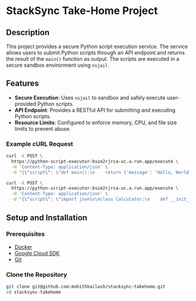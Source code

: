 # StackSync Take-Home Project

## Description

This project provides a secure Python script execution service. The service allows users to submit Python scripts through an API endpoint and returns the result of the `main()` function as output. The scripts are executed in a secure sandbox environment using `nsjail`.

## Features

- **Secure Execution**: Uses `nsjail` to sandbox and safely execute user-provided Python scripts.
- **API Endpoint**: Provides a RESTful API for submitting and executing Python scripts.
- **Resource Limits**: Configured to enforce memory, CPU, and file size limits to prevent abuse.

### Example cURL Request


```bash
curl -X POST \
  https://python-script-executor-bsze2rjrca-uc.a.run.app/execute \
  -H 'Content-Type: application/json' \
  -d "{\"script\": \"def main():\n    return {'message': 'Hello, World!'}\n\nif __name__ == '__main__':\n    import json\n    print(json.dumps(main()))\"}"
```

```bash
curl -X POST \
  https://python-script-executor-bsze2rjrca-uc.a.run.app/execute \
  -H 'Content-Type: application/json' \
  -d "{\"script\": \"import json\n\nclass Calculator:\n    def __init__(self, a, b):\n        self.a = a\n        self.b = b\n\n    def add(self):\n        return self.a + self.b\n\n    def subtract(self):\n        return self.a - self.b\n\n    def multiply(self):\n        return self.a * self.b\n\n    def divide(self):\n        try:\n            return self.a / self.b\n        except ZeroDivisionError:\n            return 'Error: Division by zero'\n\ndef main():\n    calc = Calculator(10, 5)\n    result = {\n        'addition': calc.add(),\n        'subtraction': calc.subtract(),\n        'multiplication': calc.multiply(),\n        'division': calc.divide()\n    }\n    return result\n\nif __name__ == '__main__':\n    print(json.dumps(main()))\"}"
```

## Setup and Installation

### Prerequisites

- [Docker](https://docs.docker.com/get-docker/)
- [Google Cloud SDK](https://cloud.google.com/sdk/docs/install)
- [Git](https://git-scm.com/)

### Clone the Repository

```bash
git clone git@github.com:mohithkailash/stacksync-takehome.git
cd stacksync-takehome
```
